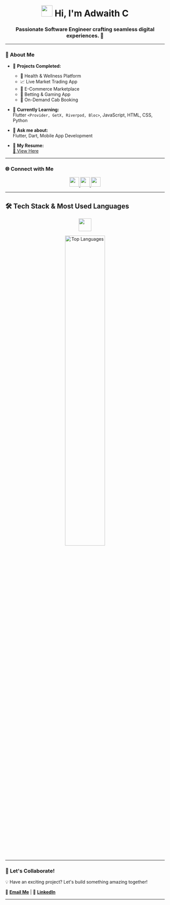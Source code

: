 <h1 align="center"> 
  <img src="https://media.giphy.com/media/hvRJCLFzcasrR4ia7z/giphy.gif" width="35px"> 
  Hi, I'm Adwaith C
</h1>

<h3 align="center">
  Passionate Software Engineer crafting seamless digital experiences. 🚀
</h3>

---

### 🚀 **About Me**
- 🔭 **Projects Completed:**  
  - 🏥 Health & Wellness Platform  
  - 📈 Live Market Trading App  
  - 🛒 E-Commerce Marketplace  
  - 🎰 Betting & Gaming App  
  - 🚖 On-Demand Cab Booking  

- 🌱 **Currently Learning:**  
  Flutter `<Provider, GetX, Riverpod, Bloc>`, JavaScript, HTML, CSS, Python  

- 💬 **Ask me about:**  
  Flutter, Dart, Mobile App Development  

- 📄 **My Resume:**  
  [📜 View Here](https://drive.google.com/file/d/1ZENrn5RwhER_TFjE3ZoDsHgCXsAhOvsf/view?usp=drive_link)  

---

### 🌐 **Connect with Me**
<p align="center">
  <a href="https://linkedin.com/in/adwaithasok" target="blank">
    <img src="https://img.shields.io/badge/LinkedIn-0A66C2?style=for-the-badge&logo=linkedin&logoColor=white" height="30"/>
  </a>
  <a href="https://stackoverflow.com/users/adwaith-ashok" target="blank">
    <img src="https://img.shields.io/badge/StackOverflow-F58025?style=for-the-badge&logo=stackoverflow&logoColor=white" height="30"/>
  </a>
  <a href="https://www.instagram.com/adwaith______asok/" target="blank">
    <img src="https://img.shields.io/badge/Instagram-E4405F?style=for-the-badge&logo=instagram&logoColor=white" height="30"/>
  </a>
</p>

---

## 🛠️ **Tech Stack & Most Used Languages**
<p align="center">
  <img src="https://skillicons.dev/icons?i=flutter,dart,android,figma,git,html,js,kotlin,linux,mongodb,mysql,nodejs,python,react,xd" height="40"/>
</p>

<p align="center">
  <img src="https://github-readme-stats.vercel.app/api/top-langs?username=adwaithasok&layout=compact&theme=radical" width="50%" alt="Top Languages"/>
</p>

---

### 🚀 **Let's Collaborate!**
💡 Have an exciting project? Let's build something amazing together!  

📩 **[Email Me](mailto:adwaithdeva@gmail.com)** | 💬 **[LinkedIn](https://linkedin.com/in/adwaithasok)**  

---
